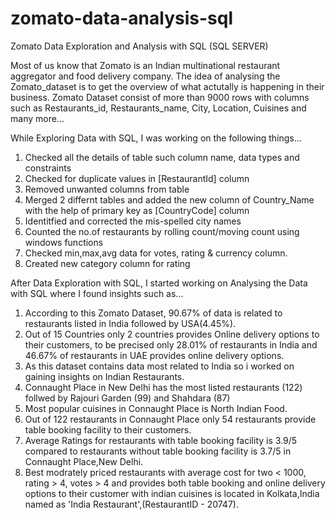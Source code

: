# zomato-data-analysis-sql
Zomato Data Exploration and Analysis with SQL (SQL SERVER)

Most of us know that Zomato is an Indian multinational restaurant aggregator and food delivery company. The idea of analysing the Zomato_dataset is to get the overview of what actutally is happening in their business. Zomato Dataset consist of more than 9000 rows with columns such as Restaurants_id, Restaurants_name, City, Location, Cuisines and many more...

While Exploring Data with SQL, I was working on the following things...
1. Checked all the details of table such column name, data types and constraints
2. Checked for duplicate values in [RestaurantId] column
3. Removed unwanted columns from table
4. Merged 2 differnt tables and added the new column of Country_Name with the help of primary key as [CountryCode] column
5. Identitfied and corrected the mis-spelled city names
6. Counted the no.of restaurants by rolling count/moving count using windows functions
7. Checked min,max,avg data for votes, rating & currency column.
8. Created new category column for rating

After Data Exploration with SQL, I started working on Analysing the Data with SQL where I found insights such as...
1. According to this Zomato Dataset, 90.67% of data is related to restaurants listed in India followed by USA(4.45%).
2. Out of 15 Countries only 2 countries provides Online delivery options to their customers, to be precised only 28.01% of restaurants in India and 46.67% of restaurants in UAE provides online delivery options.
3. As this dataset contains data most related to India so i worked on gaining insights on Indian Restaurants.
4. Connaught Place in New Delhi has the most listed restaurants (122) follwed by Rajouri Garden (99) and Shahdara (87)
5. Most popular cuisines in Connaught Place is North Indian Food.
6. Out of 122 restaurants in Connaught Place only 54 restaurants provide table booking facility to their customers.
7. Average Ratings for restaurants with table booking facility is 3.9/5 compared to  restaurants without table booking facility is 3.7/5 in Connaught Place,New Delhi.
8. Best modrately priced restaurants with average cost for two < 1000, rating > 4, votes > 4 and provides both table booking and online delivery options to their customer with indian cuisines is located in Kolkata,India named as 'India Restaurant',(RestaurantID - 20747).
